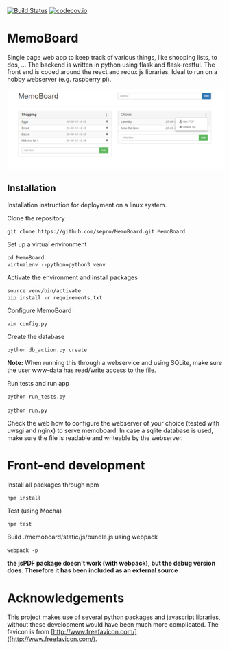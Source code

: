 [![Build Status](https://travis-ci.org/sepro/MemoBoard.svg?branch=master)](https://travis-ci.org/sepro/MemoBoard) [![codecov.io](https://codecov.io/github/sepro/MemoBoard/coverage.svg?precision=1)](https://codecov.io/github/sepro/MemoBoard/)

# MemoBoard

Single page web app to keep track of various things, like shopping lists, to dos, ... The backend is written in python
using flask and flask-restful. The front end is coded around the react and redux js libraries. Ideal to run on a hobby webserver 
(e.g. raspberry pi).


![MemoBoard main view](./docs/screenshots/main.png "MemoBoard")

## Installation

Installation instruction for deployment on a linux system. 

Clone the repository

    git clone https://github.com/sepro/MemoBoard.git MemoBoard
    
Set up a virtual environment
    
    cd MemoBoard
    virtualenv --python=python3 venv
    
Activate the environment and install packages

    source venv/bin/activate
    pip install -r requirements.txt
    
Configure MemoBoard

    vim config.py

Create the database

    python db_action.py create
    
**Note:** When running this through a webservice and using SQLite, make sure the user www-data has read/write access to the file.

Run tests and run app

    python run_tests.py
    
    python run.py
    
Check the web how to configure the webserver of your choice (tested with uwsgi and nginx) to serve memoboard. In case
a sqlite database is used, make sure the file is readable and writeable by the webserver.

# Front-end development

Install all packages through npm 

    npm install

Test (using Mocha)

    npm test

Build ./memoboard/static/js/bundle.js using webpack

    webpack -p

**the jsPDF package doesn't work (with webpack), but the debug version does. Therefore it has been included as an external source**

# Acknowledgements

This project makes use of several python packages and javascript libraries, without these development would have been much more complicated.
The favicon is from [http://www.freefavicon.com/]([http://www.freefavicon.com/).